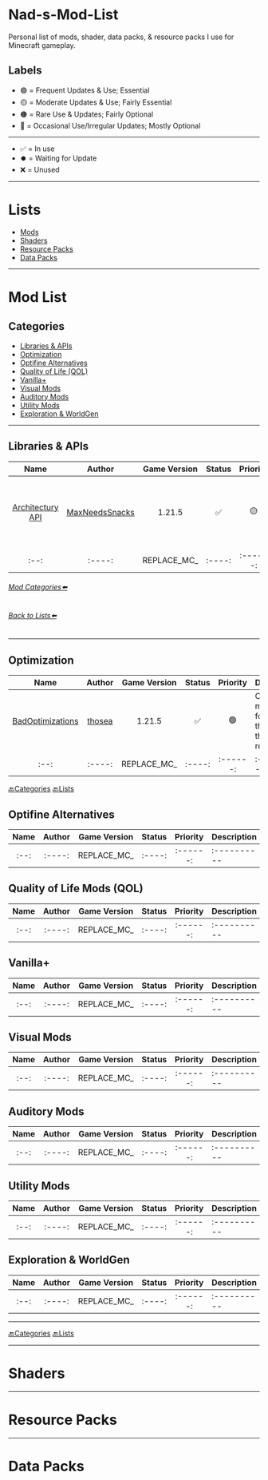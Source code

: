 # **Nad-s-Mod-List**

Personal list of mods, shader, data packs, & resource packs I use for Minecraft gameplay.

## Labels
- 🟢 = Frequent Updates & Use; Essential
- 🟡 = Moderate Updates & Use; Fairly Essential
- 🟠 = Rare Use & Updates; Fairly Optional 
- 🔴 = Occasional Use/Irregular Updates; Mostly Optional<br>

---

- ✅ = In use
- ⏺️ = Waiting for Update
- ❌ = Unused

---

# **Lists**
- [Mods](#Mod-List)
- [Shaders](#Shaders)
- [Resource Packs](#Resource-Packs)
- [Data Packs](#Data-Packs)

---

# **Mod List**

## Categories
- [Libraries & APIs](#Libraries--APIs)
- [Optimization](#Optimization)
- [Optifine Alternatives](#Optifine-Alternatives)
- [Quality of Life (QOL)](#Quality-of-Life-Mods-QOL)
- [Vanilla+](#Vanilla)
- [Visual Mods](#Visual-Mods)
- [Auditory Mods](#Auditory-Mods)
- [Utility Mods](#Utility-Mods)
- [Exploration & WorldGen](#Exploration--WorldGEn)

---

## Libraries & APIs
| Name | Author | Game Version | Status | Priority | Description | Dependencies |
| :--: | :----: | :----------: | :----: | :------: | :---------- | :----------: |
| [Architectury API](https://modrinth.com/mod/architectury-api) | [MaxNeedsSnacks](https://modrinth.com/user/MaxNeedsSnacks) | 1.21.5 | ✅ | 🟡 | An intermediary api aimed to ease developing multiplatform mods.  | Fabric API |
| :--: | :----: | REPLACE_MC_ | :----: | :------: | :---------- | :----------: |

###### [Mod Categories⬅️](#Categories)<br>
###### [Back to Lists⬅️](#Lists)

---

## Optimization
| Name | Author | Game Version | Status | Priority | Description | Dependencies |
| :--: | :----: | :----------: | :----: | :------: | :---------- | :----------: |
| [BadOptimizations](https://modrinth.com/mod/badoptimizations) | [thosea](https://modrinth.com/user/thosea) | 1.21.5  | ✅ | 🟢 | Optimization mod that focuses on things other than rendering. | :----------: |
| :--: | :----: | REPLACE_MC_ | :----: | :------: | :---------- | :----------: |

[🔙Categories](#Categories)
[🔙Lists](#Lists)

## Optifine Alternatives
| Name | Author | Game Version | Status | Priority | Description | Dependencies |
| :--: | :----: | :----------: | :----: | :------: | :---------- | :----------: |
| :--: | :----: | REPLACE_MC_ | :----: | :------: | :---------- | :----------: |

## Quality of Life Mods (QOL)
| Name | Author | Game Version | Status | Priority | Description | Dependencies |
| :--: | :----: | :----------: | :----: | :------: | :---------- | :----------: |
| :--: | :----: | REPLACE_MC_ | :----: | :------: | :---------- | :----------: |

## Vanilla+
| Name | Author | Game Version | Status | Priority | Description | Dependencies |
| :--: | :----: | :----------: | :----: | :------: | :---------- | :----------: |
| :--: | :----: | REPLACE_MC_ | :----: | :------: | :---------- | :----------: |

## Visual Mods
| Name | Author | Game Version | Status | Priority | Description | Dependencies |
| :--: | :----: | :----------: | :----: | :------: | :---------- | :----------: |
| :--: | :----: | REPLACE_MC_ | :----: | :------: | :---------- | :----------: |

## Auditory Mods 
| Name | Author | Game Version | Status | Priority | Description | Dependencies |
| :--: | :----: | :----------: | :----: | :------: | :---------- | :----------: |
| :--: | :----: | REPLACE_MC_ | :----: | :------: | :---------- | :----------: |

## Utility Mods
| Name | Author | Game Version | Status | Priority | Description | Dependencies |
| :--: | :----: | :----------: | :----: | :------: | :---------- | :----------: |
| :--: | :----: | REPLACE_MC_ | :----: | :------: | :---------- | :----------: |

## Exploration & WorldGen
| Name | Author | Game Version | Status | Priority | Description | Dependencies |
| :--: | :----: | :----------: | :----: | :------: | :---------- | :----------: |
| :--: | :----: | REPLACE_MC_ | :----: | :------: | :---------- | :----------: |

---

[🔙Categories](#Categories)
[🔙Lists](#Lists)

---

# Shaders

---

# Resource Packs

---

# Data Packs
